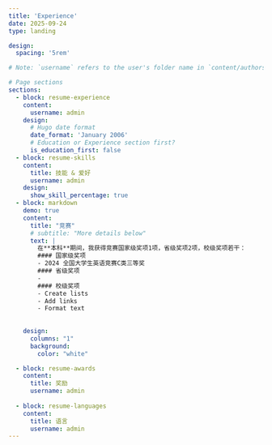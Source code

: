 ```yaml
---
title: 'Experience'
date: 2025-09-24
type: landing

design:
  spacing: '5rem'

# Note: `username` refers to the user's folder name in `content/authors/`

# Page sections
sections:
  - block: resume-experience
    content:
      username: admin
    design:
      # Hugo date format
      date_format: 'January 2006'
      # Education or Experience section first?
      is_education_first: false
  - block: resume-skills
    content:
      title: 技能 & 爱好
      username: admin
    design:
      show_skill_percentage: true
  - block: markdown
    demo: true
    content:
      title: "竞赛"
      # subtitle: "More details below"
      text: | 
        在**本科**期间，我获得竞赛国家级奖项1项，省级奖项2项，校级奖项若干：
        #### 国家级奖项
        - 2024 全国大学⽣英语竞赛C类三等奖
        #### 省级奖项
        - 
        #### 校级奖项        
        - Create lists
        - Add links
        - Format text
        
        
    design:
      columns: "1"
      background:
        color: "white"

  - block: resume-awards
    content:
      title: 奖励
      username: admin
    
  - block: resume-languages
    content:
      title: 语言
      username: admin
---
```

